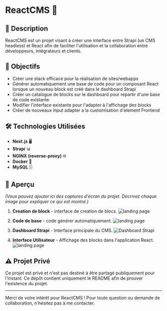 # ReactCMS 🚀

## 📝 Description
ReactCMS est un projet visant à créer une interface entre Strapi (un CMS headless) et React afin de faciliter l'utilisation et la collaboration entre développeurs, intégrateurs et clients.

## 🎯 Objectifs
- Créer une stack efficace pour la réalisation de sites/webapps
- Générer automatiquement une base de code pour un composant React lorsque un nouveau block est créé dans le dashboard Strapi
- Créer un catalogue de blocks sur le dashboard pour repartir d'une base de code existante
- Modifier l'interface existante pour l'adapter à l'affichage des blocks
- Créer de nouveaux input adapter a la customisation d'element Frontend

## 🛠️ Technologies Utilisées
- **Next.js** 🖥️
- **Strapi** 📊
- **NGINX (reverse-proxy)** 🌐
- **Docker** 🐳
- **MySQL** 🗄️

## 📸 Aperçu
*(Vous pouvez ajouter ici des captures d'écran du projet. Décrivez chaque image pour expliquer ce qui est montré.)*

1. **Creation de block** - interface de creation de blocs.
   ![landing page](https://github.com/warbam/ReactCMS/assets/52237626/e34f0d61-ee3d-489d-b32e-7098592da1dd)

2. **Code de base** - code générer automatiquement.
   ![landing page](https://github.com/warbam/ReactCMS/assets/52237626/e34f0d61-ee3d-489d-b32e-7098592da1dd)

3. **Dashboard Strapi** - Interface principale du CMS.
   ![Dashboard Strapi](https://github.com/warbam/ReactCMS/assets/52237626/bf2b5930-c0d2-408c-a312-bfb5c157f12f)

   
4. **Interface Utilisateur** - Affichage des blocks dans l'application React.
   ![landing page](https://github.com/warbam/ReactCMS/assets/52237626/e34f0d61-ee3d-489d-b32e-7098592da1dd)


## ⚠️ Projet Privé
Ce projet est privé et n'est pas destiné à être partagé publiquement pour l'instant. Ce dépôt contient uniquement le README afin de prouver l'existence du projet.

---

Merci de votre intérêt pour ReactCMS ! Pour toute question ou demande de collaboration, n'hésitez pas à me contacter.
